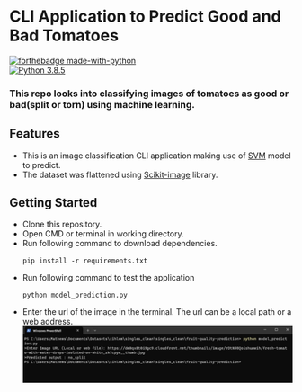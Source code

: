 # CLI Application to Predict Good and Bad Tomatoes
[![forthebadge made-with-python](http://ForTheBadge.com/images/badges/made-with-python.svg)](https://www.python.org/)                 
[![Python 3.8.5](https://img.shields.io/badge/python-3.8-blue.svg)](https://www.python.org/downloads/release/python-360/) 
### This repo looks into classifying images of tomatoes as good or bad(split or torn) using machine learning.

## Features
- This is an image classification CLI application making use of [SVM](https://scikit-learn.org/stable/modules/svm.html) model to predict.
- The dataset was flattened using [Scikit-image](https://scikit-image.org/) library.

## Getting Started
- Clone this repository.
- Open CMD or terminal in working directory.
- Run following command to download dependencies.
  ```
  pip install -r requirements.txt
  ```
- Run following command to test the application
  ```
  python model_prediction.py
  ```
- Enter the url of the image in the terminal. The url can be a local path or a web address.
![Screenshot](screenshot\how-to.jpg)



